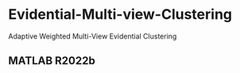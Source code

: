 # Evidential-Multi-view-Clustering
Adaptive Weighted Multi-View Evidential Clustering
## MATLAB R2022b
